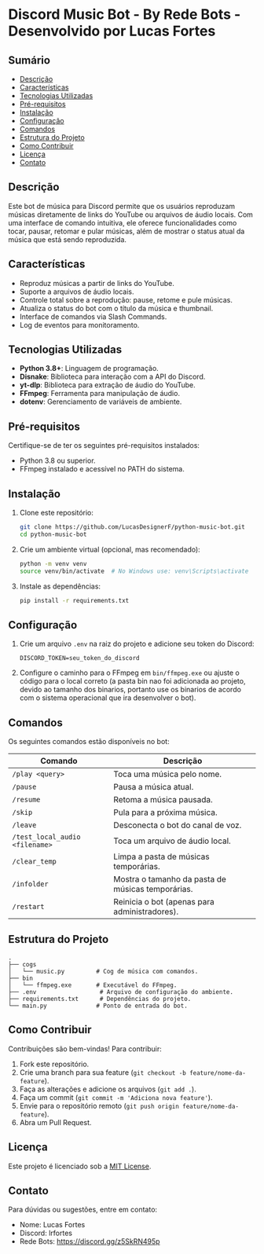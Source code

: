 
# Discord Music Bot - By Rede Bots - Desenvolvido por Lucas Fortes

## Sumário

- [Descrição](#descrição)
- [Características](#características)
- [Tecnologias Utilizadas](#tecnologias-utilizadas)
- [Pré-requisitos](#pré-requisitos)
- [Instalação](#instalação)
- [Configuração](#configuração)
- [Comandos](#comandos)
- [Estrutura do Projeto](#estrutura-do-projeto)
- [Como Contribuir](#como-contribuir)
- [Licença](#licença)
- [Contato](#contato)

## Descrição

Este bot de música para Discord permite que os usuários reproduzam músicas diretamente de links do YouTube ou arquivos de áudio locais. Com uma interface de comando intuitiva, ele oferece funcionalidades como tocar, pausar, retomar e pular músicas, além de mostrar o status atual da música que está sendo reproduzida.

## Características

- Reproduz músicas a partir de links do YouTube.
- Suporte a arquivos de áudio locais.
- Controle total sobre a reprodução: pause, retome e pule músicas.
- Atualiza o status do bot com o título da música e thumbnail.
- Interface de comandos via Slash Commands.
- Log de eventos para monitoramento.

## Tecnologias Utilizadas

- **Python 3.8+**: Linguagem de programação.
- **Disnake**: Biblioteca para interação com a API do Discord.
- **yt-dlp**: Biblioteca para extração de áudio do YouTube.
- **FFmpeg**: Ferramenta para manipulação de áudio.
- **dotenv**: Gerenciamento de variáveis de ambiente.

## Pré-requisitos

Certifique-se de ter os seguintes pré-requisitos instalados:

- Python 3.8 ou superior.
- FFmpeg instalado e acessível no PATH do sistema.

## Instalação

1. Clone este repositório:

   ```bash
   git clone https://github.com/LucasDesignerF/python-music-bot.git
   cd python-music-bot
   ```

2. Crie um ambiente virtual (opcional, mas recomendado):

   ```bash
   python -m venv venv
   source venv/bin/activate  # No Windows use: venv\Scripts\activate
   ```

3. Instale as dependências:

   ```bash
   pip install -r requirements.txt
   ```

## Configuração

1. Crie um arquivo `.env` na raiz do projeto e adicione seu token do Discord:

   ```plaintext
   DISCORD_TOKEN=seu_token_do_discord
   ```

2. Configure o caminho para o FFmpeg em `bin/ffmpeg.exe` ou ajuste o código para o local correto (a pasta bin nao foi adicionada ao projeto, devido ao tamanho dos binarios, portanto use os binarios de acordo com o sistema operacional que ira desenvolver o bot).

## Comandos

Os seguintes comandos estão disponíveis no bot:

| Comando             | Descrição                                   |
|---------------------|---------------------------------------------|
| `/play <query>`     | Toca uma música pelo nome.                 |
| `/pause`            | Pausa a música atual.                       |
| `/resume`           | Retoma a música pausada.                    |
| `/skip`             | Pula para a próxima música.                 |
| `/leave`            | Desconecta o bot do canal de voz.          |
| `/test_local_audio <filename>` | Toca um arquivo de áudio local.  |
| `/clear_temp`      | Limpa a pasta de músicas temporárias.      |
| `/infolder`        | Mostra o tamanho da pasta de músicas temporárias. |
| `/restart`         | Reinicia o bot (apenas para administradores). |

## Estrutura do Projeto

```
.
├── cogs
│   └── music.py         # Cog de música com comandos.
├── bin
│   └── ffmpeg.exe       # Executável do FFmpeg.
├── .env                  # Arquivo de configuração do ambiente.
├── requirements.txt      # Dependências do projeto.
└── main.py              # Ponto de entrada do bot.
```

## Como Contribuir

Contribuições são bem-vindas! Para contribuir:

1. Fork este repositório.
2. Crie uma branch para sua feature (`git checkout -b feature/nome-da-feature`).
3. Faça as alterações e adicione os arquivos (`git add .`).
4. Faça um commit (`git commit -m 'Adiciona nova feature'`).
5. Envie para o repositório remoto (`git push origin feature/nome-da-feature`).
6. Abra um Pull Request.

## Licença

Este projeto é licenciado sob a [MIT License](LICENSE).

## Contato

Para dúvidas ou sugestões, entre em contato:

- Nome: Lucas Fortes
- Discord: lrfortes
- Rede Bots: https://discord.gg/z5SkRN495p
